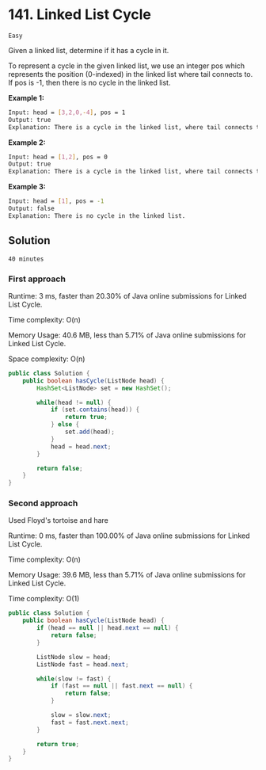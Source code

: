 # 141. Linked List Cycle

`Easy`

Given a linked list, determine if it has a cycle in it.

To represent a cycle in the given linked list, we use an integer pos which represents the position (0-indexed) in the linked list where tail connects to. If pos is -1, then there is no cycle in the linked list.

**Example 1:**

```bash
Input: head = [3,2,0,-4], pos = 1
Output: true
Explanation: There is a cycle in the linked list, where tail connects to the second node.
```

**Example 2:**

```bash
Input: head = [1,2], pos = 0
Output: true
Explanation: There is a cycle in the linked list, where tail connects to the first node.
```

**Example 3:**

```bash
Input: head = [1], pos = -1
Output: false
Explanation: There is no cycle in the linked list.
```

## Solution

`40 minutes`

### First approach

Runtime: 3 ms, faster than 20.30% of Java online submissions for Linked List Cycle.

Time complexity: O(n)

Memory Usage: 40.6 MB, less than 5.71% of Java online submissions for Linked List Cycle.

Space complexity: O(n)

```java
public class Solution {
    public boolean hasCycle(ListNode head) {
        HashSet<ListNode> set = new HashSet();

        while(head != null) {
            if (set.contains(head)) {
                return true;
            } else {
                set.add(head);
            }
            head = head.next;
        }

        return false;
    }
}
```

### Second approach

Used Floyd's tortoise and hare

Runtime: 0 ms, faster than 100.00% of Java online submissions for Linked List Cycle.

Time complexity: O(n)

Memory Usage: 39.6 MB, less than 5.71% of Java online submissions for Linked List Cycle.

Time complexity: O(1)

```java
public class Solution {
    public boolean hasCycle(ListNode head) {
        if (head == null || head.next == null) {
            return false;
        }

        ListNode slow = head;
        ListNode fast = head.next;

        while(slow != fast) {
            if (fast == null || fast.next == null) {
                return false;
            }

            slow = slow.next;
            fast = fast.next.next;
        }

        return true;
    }
}
```
